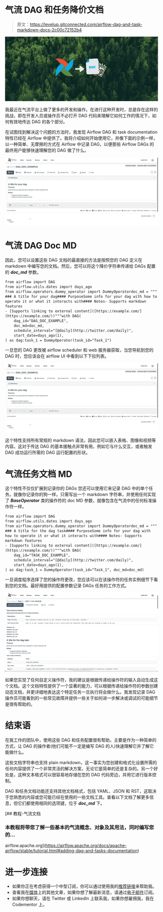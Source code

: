 # 气流 DAG 和任务降价文档

> 原文：<https://levelup.gitconnected.com/airflow-dag-and-task-markdown-docs-2c00c72152b4>

![](img/e60a3defabe57bb1d699ab75415323f7.png)

我最近在气流平台上做了更多的开发和操作。在进行这种开发时，总是存在这样的挑战，即在开发人员或操作员不必打开 DAG 代码来理解它如何工作的情况下，如何有效地传达 DAG 的各个部分。

在试图找到解决这个问题的方法时，我发现 Airflow DAG 和 task documentation 特性已经在 Airflow 中提供了。我将介绍如何开始使用它，并像下面的示例一样，以一种简单、无摩擦的方式在 Airflow 中记录 DAG，以便那些 Airflow DAGs 的最终用户能够快速理解您的 DAG 做了什么。

![](img/9de403d3b00e6f232baf2a15351b5f23.png)

# 气流 DAG Doc MD

因此，您可以设置这些 DAG 文档的最直接的方法是按照您的 DAG 定义在 markdown 中编写您的文档。然后，您可以将这个降价字符串传递给 DAGs 配置的 ***doc_md*** 参数。

```
from airflow import DAG
from airflow.utils.dates import days_ago
from airflow.operators.dummy_operator import DummyOperatordoc_md = """
### A title for your dag#### PurposeSome info for your dag with how to operate it or what it interacts with#### Notes- Supports markdown features
- [Supports linking to external content]([https://example.com/](https://example.com/))"""with DAG(
    dag_id="DAG_DOC_EXAMPLE",
    doc_md=doc_md,
    schedule_interval="[@daily](http://twitter.com/daily)",
    start_date=days_ago(1),
) as dag:task_1 = DummyOperator(task_id="Task_1")
```

一旦您的 DAG 更改被 airflow scheduler 和 web 服务器获取，当您导航到您的 DAG 时，您应该会在 airflow UI 中看到以下下拉列表。

![](img/9de403d3b00e6f232baf2a15351b5f23.png)

这个特性支持所有常规的 markdown 语法，因此您可以嵌入表格、图像和视频等内容。这对于传达 DAG 的基本接触点非常有用，例如它与什么交互，或者触发 DAG 成功运行所需的 DAG 运行配置的形状。

# 气流任务文档 MD

这个特性不仅仅扩展到记录你的 DAGs 您还可以使用它来记录 DAG 中的单个任务。就像你记录你的狗一样。只需写出一个 markdown 字符串，并使用任何实现了 ***BaseOperator*** 类的操作符的 doc MD 参数，就像包含在气流中的任何标准操作符一样。

```
from airflow import DAG
from airflow.utils.dates import days_ago
from airflow.operators.dummy_operator import DummyOperatordoc_md = """
### A title for the dag task#### PurposeSome info for your dag with how to operate it or what it interacts with#### Notes- Supports markdown features
- [Supports linking to external content]([https://example.com/](https://example.com/))"""with DAG(
    dag_id="TASK_DOC_EXAMPLE",
    schedule_interval="[@daily](http://twitter.com/daily)",
    start_date=days_ago(1),
) as dag:task_1 = DummyOperator(task_id="Task_1", doc_md=doc_md)
```

一旦调度程序选择了您的操作符更改，您应该可以在该操作符的任务实例细节下看到您的文档。最好用提供的配置参数记录 DAGs 任务的工作方式。

![](img/b3e61531e69658c4b6175faa1b00955f.png)

如果您实现了任何自定义操作符，我的建议是根据传递给操作符的输入自动生成这个文档。这个文档特性提供了一个显著的能力，可以根据传递给操作符的参数创建动态文档，并更详细地表达这个特定任务一旦执行将会做什么。我发现记录 DAG 操作员可能看到的一些常见故障并提供一些关于如何进一步解决或调试的可能细节是很有帮助的。

# 结束语

在我工作的团队中，使用这些 DAG 和任务配置很有帮助，主要是作为一种简单的方式，让 DAG 的操作者(他们可能不一定是编写 DAG 的人)快速理解它并了解它能做什么。

这些文档字符串也支持 plain markdown，这一事实为您创建和格式化设置所需的任何内容提供了一个非常灵活的解决方案，无论它是简单的还是复杂的。另一个好处是，这种文本格式可以很容易地存储在您的 DAG 代码旁边，并用它进行版本控制。

DAG 和任务文档功能还支持其他文档格式，包括 YAML、JSON 和 RST，这取决于您熟悉的内容或您可能已经在使用的一些文档工具。查看以下文档了解更多信息，但它们都使用相同的选项键，位于 ***doc_md*** 下。

 [## 教程-气流文档

### 本教程将带您了解一些基本的气流概念、对象及其用法，同时编写您的…

airflow.apache.org](https://airflow.apache.org/docs/apache-airflow/stable/tutorial.html#adding-dag-and-tasks-documentation) 

# 进一步连接

*   如果你正在考虑获得一个中型订阅，你可以通过使用我的[推荐链接](https://aaron-kt-berry.medium.com/membership)来帮助我。
*   查看我在[媒体](https://medium.com/@aaron-kt-berry)上的其他文章，如果你想了解最新消息，请通过[电子邮件](https://aaron-kt-berry.medium.com/subscribe)订阅。
*   如果你想聊天，请在 Twitter 或 LinkedIn 上联系我，如果你想雇佣我，我在 Codementor 上。